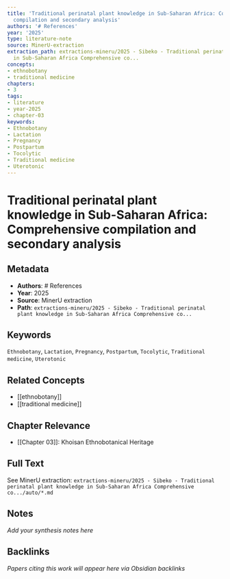 ```yaml
---
title: 'Traditional perinatal plant knowledge in Sub-Saharan Africa: Comprehensive
  compilation and secondary analysis'
authors: '# References'
year: '2025'
type: literature-note
source: MinerU-extraction
extraction_path: extractions-mineru/2025 - Sibeko - Traditional perinatal plant knowledge
  in Sub-Saharan Africa Comprehensive co...
concepts:
- ethnobotany
- traditional medicine
chapters:
- 3
tags:
- literature
- year-2025
- chapter-03
keywords:
- Ethnobotany
- Lactation
- Pregnancy
- Postpartum
- Tocolytic
- Traditional medicine
- Uterotonic
---
```


# Traditional perinatal plant knowledge in Sub-Saharan Africa: Comprehensive compilation and secondary analysis

## Metadata

- **Authors**: # References
- **Year**: 2025
- **Source**: MinerU extraction
- **Path**: `extractions-mineru/2025 - Sibeko - Traditional perinatal plant knowledge in Sub-Saharan Africa Comprehensive co...`

## Keywords

`Ethnobotany`, `Lactation`, `Pregnancy`, `Postpartum`, `Tocolytic`, `Traditional medicine`, `Uterotonic`

## Related Concepts

- [[ethnobotany]]
- [[traditional medicine]]

## Chapter Relevance

- [[Chapter 03]]: Khoisan Ethnobotanical Heritage

## Full Text

See MinerU extraction: `extractions-mineru/2025 - Sibeko - Traditional perinatal plant knowledge in Sub-Saharan Africa Comprehensive co.../auto/*.md`

## Notes

*Add your synthesis notes here*

## Backlinks

*Papers citing this work will appear here via Obsidian backlinks*
